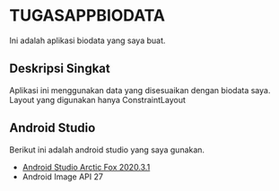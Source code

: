 
# TUGASAPPBIODATA

Ini adalah aplikasi biodata yang saya buat. 

## Deskripsi Singkat

Aplikasi ini menggunakan data yang disesuaikan dengan biodata saya.
Layout yang digunakan hanya ConstraintLayout

## Android Studio

Berikut ini adalah android studio yang saya gunakan.

- [Android Studio Arctic Fox 2020.3.1](https://developer.android.com/studio)
- Android Image API 27
